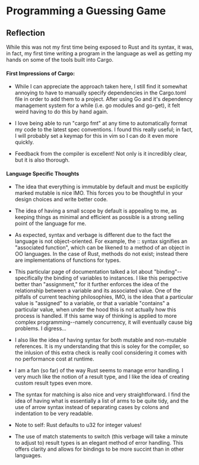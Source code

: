 # Programming a Guessing Game

## Reflection

While this was not my first time being exposed to Rust and its syntax,
it was, in fact, my first time writing a program in the language as well as
getting my hands on some of the tools built into Cargo.

#### First Impressions of Cargo:

- While I can appreciate the approach taken here, I still find it somewhat
annoying to have to manually specify dependencies in the Cargo.toml file in order
to add them to a project. After using Go and it's dependency management system for
a while (i.e. go modules and go-get), it felt weird having to do this by hand again.

- I love being able to run "cargo fmt" at any time to automatically format my code
to the latest spec conventions. I found this really useful; in fact, I will probably
set a keymap for this in vim so I can do it even more quickly.

- Feedback from the compiler is excellent! Not only is it incredibly clear, but it is
also thorough.

#### Language Specific Thoughts

- The idea that everything is immutable by default and must be explicitly marked mutable is
nice IMO. This forces you to be thoughtful in your design choices and write better code.

- The idea of having a small scope by default is appealing to me, as keeping things as minimal
and efficient as possible is a strong selling point of the language for me.

- As expected, syntax and verbage is different due to the fact the language is not object-oriented.
For example, the :: syntax signifies an "associated function", which can be likened to a method of
an object in OO languages. In the case of Rust, methods do not exist; instead there are implementations
of functions for types.

- This particular page of documentation talked a lot about "binding"--specifically the binding of
variables to instances. I like this perspective better than "assignment," for it further enforces
the idea of the relationship between a variable and its associated value. One of the pitfalls of
current teaching philosophies, IMO, is the idea that a particular value is "assigned" to a variable,
or that a variable "contains" a particular value, when under the hood this is not actually how this
process is handled. If this same way of thinking is applied to more complex programming--namely
concurrency, it will eventually cause big problems. I digress...

- I also like the idea of having syntax for both mutable and non-mutable references. It is my
understanding that this is soley for the compiler, so the inlusion of this extra check is really
cool considering it comes with no performance cost at runtime.

- I am a fan (so far) of the way Rust seems to manage error handling. I very much like the notion
of a result type, and I like the idea of creating custom result types even more.

- The syntax for matching is also nice and very straightforward. I find the idea of having what
is essentially a list of arms to be quite tidy, and the use of arrow syntax instead of separating
cases by colons and indentation to be very readable.

- Note to self: Rust defaults to u32 for integer values!

- The use of match statements to switch (this verbage will take a minute to adjust to) result
types is an elegant method of error handling. This offers clarity and allows for bindings
to be more succint than in other languages.
